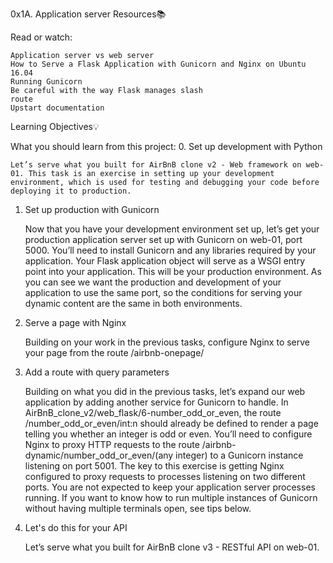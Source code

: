 0x1A. Application server
Resources📚

Read or watch:

    Application server vs web server
    How to Serve a Flask Application with Gunicorn and Nginx on Ubuntu 16.04
    Running Gunicorn
    Be careful with the way Flask manages slash
    route
    Upstart documentation

Learning Objectives💡

What you should learn from this project:
0. Set up development with Python

    Let’s serve what you built for AirBnB clone v2 - Web framework on web-01. This task is an exercise in setting up your development environment, which is used for testing and debugging your code before deploying it to production.

1. Set up production with Gunicorn

    Now that you have your development environment set up, let’s get your production application server set up with Gunicorn on web-01, port 5000. You’ll need to install Gunicorn and any libraries required by your application. Your Flask application object will serve as a WSGI entry point into your application. This will be your production environment. As you can see we want the production and development of your application to use the same port, so the conditions for serving your dynamic content are the same in both environments.

2. Serve a page with Nginx

    Building on your work in the previous tasks, configure Nginx to serve your page from the route /airbnb-onepage/

3. Add a route with query parameters

    Building on what you did in the previous tasks, let’s expand our web application by adding another service for Gunicorn to handle. In AirBnB_clone_v2/web_flask/6-number_odd_or_even, the route /number_odd_or_even/int:n should already be defined to render a page telling you whether an integer is odd or even. You’ll need to configure Nginx to proxy HTTP requests to the route /airbnb-dynamic/number_odd_or_even/(any integer) to a Gunicorn instance listening on port 5001. The key to this exercise is getting Nginx configured to proxy requests to processes listening on two different ports. You are not expected to keep your application server processes running. If you want to know how to run multiple instances of Gunicorn without having multiple terminals open, see tips below.

4. Let's do this for your API

    Let’s serve what you built for AirBnB clone v3 - RESTful API on web-01.
